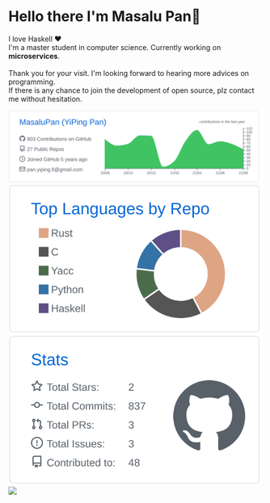 # Hello there I'm Masalu Pan👋

I love Haskell  :heart:
<br>I'm a master student in computer science. Currently working on **microservices**.
<br>
<br>Thank you for your visit. I'm looking forward to hearing more advices on programming.
<br>If there is any chance to join the development of open source, plz contact me without hesitation.

![](https://raw.githubusercontent.com/MasaluPan/MasaluPan/master/profile-summary-card-output/github/0-profile-details.svg)
![](https://raw.githubusercontent.com/MasaluPan/MasaluPan/master/profile-summary-card-output/github/1-repos-per-language.svg)
![](https://raw.githubusercontent.com/MasaluPan/MasaluPan/master/profile-summary-card-output/github/3-stats.svg)
<br>
![](https://komarev.com/ghpvc/?username=MasaluPan&color=green)


